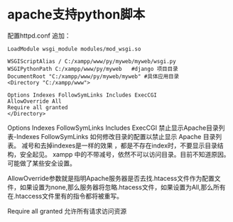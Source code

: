 ﻿# apache支持python脚本

配置httpd.conf
追加：
```shell
LoadModule wsgi_module modules/mod_wsgi.so 

WSGIScriptAlias / C:/xampp/www/py/myweb/myweb/wsgi.py  
WSGIPythonPath C:/xampp/www/py/myweb   #django 项目目录
DocumentRoot "C:/xampp/www/py/myweb/myweb" #具体应用目录
<Directory "C:/xampp/www">

Options Indexes FollowSymLinks Includes ExecCGI
AllowOverride All
Require all granted
</Directory>
```
Options Indexes FollowSymLinks Includes ExecCGI
禁止显示Apache目录列表-Indexes FollowSymLinks
如何修改目录的配置以禁止显示 Apache 目录列表。
减号和去掉indexes是一样的效果 ，都是不存在index时，不要显示目录结构，安全起见。
xampp 中的不带减号，依然不可以访问目录。目前不知道原因。可能做了某些安全设置。

AllowOverride参数就是指明Apache服务器是否去找.htacess文件作为配置文件，如果设置为none,那么服务器将忽略.htacess文件，如果设置为All,那么所有在.htaccess文件里有的指令都将被重写。

Require all granted
    允许所有请求访问资源